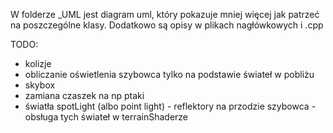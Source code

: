 W folderze _UML jest diagram uml, który pokazuje mniej więcej jak patrzeć na poszczególne klasy. Dodatkowo są opisy w plikach nagłówkowych i .cpp

TODO:

 - kolizje
 - obliczanie oświetlenia szybowca tylko na podstawie świateł w pobliżu
 - skybox
 - zamiana czaszek na np ptaki
 - światła spotLight (albo point light) - reflektory na przodzie szybowca - obsługa tych świateł w terrainShaderze

